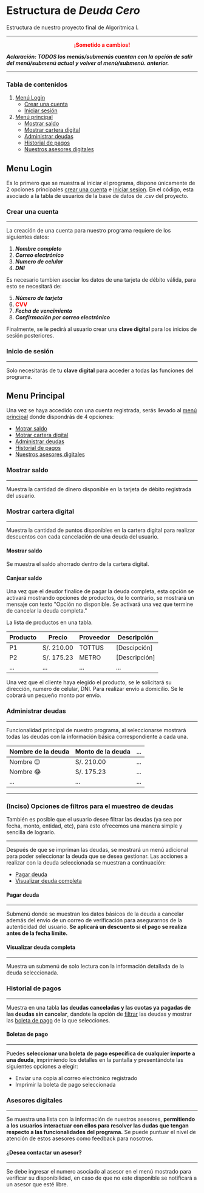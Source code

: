 # Estructura de ***Deuda Cero***
Estructura de nuestro proyecto final de Algorítmica I. 

---

<center><strong style="color: red">¡Sometido a cambios!</strong></center>

***Aclaración: TODOS los menús/submenús cuentan con la opción de salir del menú/submenú actual y volver al menú/submenú. anterior.***

---

### Tabla de contenidos

1. [Menú Login](#menu-login)
    * [Crear una cuenta](#crear-una-cuenta)
    * [Iniciar sesión](#inicio-de-sesión)
2. [Menú principal](#menu-principal)
    * [Mostrar saldo](#mostrar-saldo)
    * [Mostrar cartera digital](#mostrar-cartera-digital)
    * [Administrar deudas](#administrar-deudas)
    * [Historial de pagos](#historial-de-pagos)
    * [Nuestros asesores digitales](#asesores-digitales)

## Menu Login
Es lo primero que se muestra al iniciar el programa, dispone únicamente de 2 opciones principales [crear una cuenta](#crear-una-cuenta) e [iniciar sesion](#inicio-de-sesión). En el código, esta asociado a la tabla de usuarios de la base de datos de .csv del proyecto.

### Crear una cuenta

---

La creación de una cuenta para nuestro programa requiere de los siguientes datos:
1. ***Nombre completo***
2. ***Correo electrónico***
3. ***Numero de celular***
4. ***DNI***

Es necesario tambien asociar los datos de una tarjeta de débito válida, para esto se necesitará de:

5. ***Número de tarjeta***
6. <strong style="color: #f00">CVV</strong>
7. ***Fecha de vencimiento***
8. ***Confirmación por correo electrónico***

Finalmente, se le pedirá al usuario crear una **clave digital** para los inicios de sesión posteriores.

### Inicio de sesión

---

Solo necesitarás de tu **clave digital** para acceder a todas las funciones del programa.

## Menu Principal
Una vez se haya accedido con una cuenta registrada, serás llevado al [menú principal](#menu-principal) donde dispondrás de 4 opciones:
* [Motrar saldo](#mostrar-saldo)
* [Motrar cartera digital](#mostrar-cartera-digital)
* [Administrar deudas](#administrar-deudas)
* [Historial de pagos](#historial-de-pagos)
* [Nuestros asesores digitales](#asesores-digitales)
### Mostrar saldo

---

Muestra la cantidad de dinero disponible en la tarjeta de débito registrada del usuario.

### Mostrar cartera digital

---

Muestra la cantidad de puntos disponibles en la cartera digital para realizar descuentos con cada cancelación de una deuda del usuario.

#### Mostrar saldo

Se muestra el saldo ahorrado dentro de la cartera digital.

#### Canjear saldo

Una vez que el deudor finalice de pagar la deuda completa, esta opción se activará mostrando opciones de productos, de lo contrario, se mostrará un mensaje con texto "Opción no disponible. Se activará una vez que termine de cancelar la deuda completa."

La lista de productos en una tabla.

| Producto | Precio | Proveedor | Descripción |
|---|---|---|---|
|P1 |S/. 210.00| TOTTUS | [Descipción] |
|P2|S/. 175.23| METRO | [Descripción] |
|...|...|...|...|

Una vez que el cliente haya elegido el producto, se le solicitará su dirección, numero de celular, DNI. Para realizar envío a domicilio. Se le cobrará un pequeño monto por envío.

### Administrar deudas

---

Funcionalidad principal de nuestro programa, al seleccionarse mostrará todas las deudas con la información básica correspondiente a cada una. 

| Nombre de la deuda | Monto de la deuda |...|
|---|---|---|
|Nombre 😊|S/. 210.00|...|
|Nombre 😂|S/. 175.23|...|
|...|...|...|

---

### (Inciso) Opciones de filtros para el muestreo de deudas
También es posible que el usuario desee filtrar las deudas (ya sea por fecha, monto, entidad, etc), para esto ofrecemos una manera simple y sencilla de lograrlo.

<!--Definición de parámetros-->
---

Después de que se impriman las deudas, se mostrará un menú adicional para poder seleccionar la deuda que se desea gestionar. Las acciones a realizar con la deuda seleccionada se muestran a continuación:

* [Pagar deuda](#pagar-deuda)
* [Visualizar deuda completa](#visualizar-deuda-completa)

#### Pagar deuda

---

Submenú donde se muestran los datos básicos de la deuda a cancelar además del envio de un correo de verificación para asegurarnos de la autenticidad del usuario. **Se aplicará un descuento si el pago se realiza antes de la fecha límite.**

#### Visualizar deuda completa 

---

Muestra un submenú de solo lectura con la información detallada de la deuda seleccionada.

### Historial de pagos

---

Muestra en una tabla **las deudas canceladas y las cuotas ya pagadas de las deudas sin cancelar**, dandote la opción de [filtrar](#inciso-opciones-de-filtros-para-el-muestreo-de-deudas) las deudas y mostrar las [boleta de pago](#boletas-de-pago) de la que selecciones.

#### Boletas de pago

---

Puedes **seleccionar una boleta de pago específica de cualquier importe a una deuda**, imprimiendo los detalles en la pantalla y presentándote las siguientes opciones a elegir:

* Enviar una copia al correo electrónico registrado
* Imprimir la boleta de pago seleccionada

### Asesores digitales

---

Se muestra una lista con la información de nuestros asesores, **permitiendo a los usuarios interactuar con ellos para resolver las dudas que tengan respecto a las funcionalidades del programa.** Se puede puntuar el nivel de atención de estos asesores como feedback para nosotros.

#### ¿Desea contactar un asesor?

---

Se debe ingresar el numero asociado al asesor en el menú mostrado para verificar su disponibilidad, en caso de que no este disponible se notificará a un asesor que esté libre.